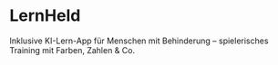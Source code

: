 # LernHeld
Inklusive KI-Lern-App für Menschen mit Behinderung – spielerisches Training mit Farben, Zahlen &amp; Co.
